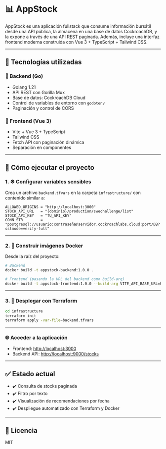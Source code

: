 # 📊 AppStock

AppStock es una aplicación fullstack que consume información bursátil desde una API pública, la almacena en una base de datos CockroachDB, y la expone a través de una API REST paginada. Además, incluye una interfaz frontend moderna construida con Vue 3 + TypeScript + Tailwind CSS.

---

## 🧩 Tecnologías utilizadas

### 🔧 Backend (Go)
- Golang 1.21
- API REST con Gorilla Mux
- Base de datos: CockroachDB Cloud
- Control de variables de entorno con `godotenv`
- Paginación y control de CORS

### 🎨 Frontend (Vue 3)
- Vite + Vue 3 + TypeScript
- Tailwind CSS
- Fetch API con paginación dinámica
- Separación en componentes

---

## 🚀 Cómo ejecutar el proyecto

### 1. ⚙️ Configurar variables sensibles

Crea un archivo `backend.tfvars` en la carpeta `infrastructure/` con contenido similar a:

```hcl
ALLOWED_ORIGINS = "http://localhost:3000"
STOCK_API_URL   = "{dominio}/production/swechallenge/list"
STOCK_API_KEY   = "TU_API_KEY"
CONN_STR        = "postgresql://usuario:contraseña@servidor.cockroachlabs.cloud:port/DB?sslmode=verify-full"
```


---

### 2. 🔨 Construir imágenes Docker

Desde la raíz del proyecto:

```bash
# Backend
docker build -t appstock-backend:1.0.0 .

# Frontend (pasando la URL del backend como build-arg)
docker build -t appstock-frontend:1.0.0 --build-arg VITE_API_BASE_URL=http://localhost:9000 ./appstock-ui
```

---

### 3. 🧱 Desplegar con Terraform

```bash
cd infrastructure
terraform init
terraform apply -var-file=backend.tfvars
```

---

### 🌐 Acceder a la aplicación

- Frontend: [http://localhost:3000](http://localhost:3000)
- Backend API: [http://localhost:9000/stocks](http://localhost:9000/stocks)

---

## ✅ Estado actual

- ✔️ Consulta de stocks paginada
- ✔️ Filtro por texto
- ✔️ Visualización de recomendaciones por fecha
- ✔️ Despliegue automatizado con Terraform y Docker

---

## 📝 Licencia

MIT